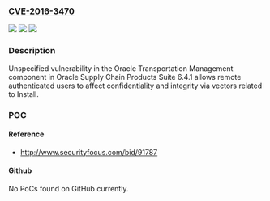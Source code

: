 ### [CVE-2016-3470](https://cve.mitre.org/cgi-bin/cvename.cgi?name=CVE-2016-3470)
![](https://img.shields.io/static/v1?label=Product&message=n%2Fa&color=blue)
![](https://img.shields.io/static/v1?label=Version&message=n%2Fa&color=blue)
![](https://img.shields.io/static/v1?label=Vulnerability&message=n%2Fa&color=brighgreen)

### Description

Unspecified vulnerability in the Oracle Transportation Management component in Oracle Supply Chain Products Suite 6.4.1 allows remote authenticated users to affect confidentiality and integrity via vectors related to Install.

### POC

#### Reference
- http://www.securityfocus.com/bid/91787

#### Github
No PoCs found on GitHub currently.

